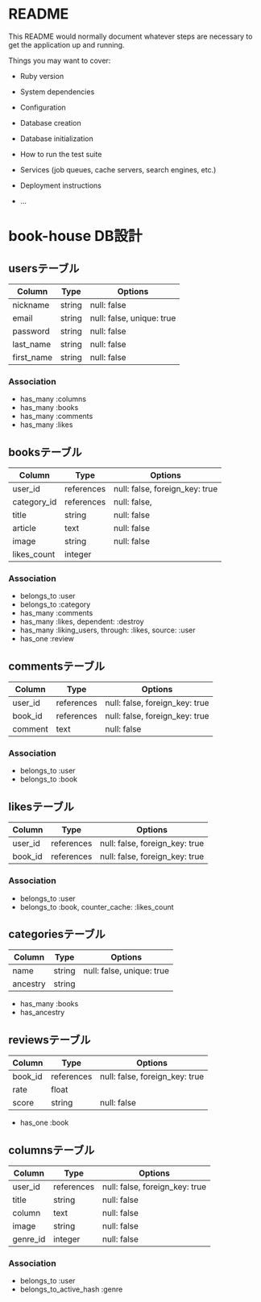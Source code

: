 # README

This README would normally document whatever steps are necessary to get the
application up and running.

Things you may want to cover:

* Ruby version

* System dependencies

* Configuration

* Database creation

* Database initialization

* How to run the test suite

* Services (job queues, cache servers, search engines, etc.)

* Deployment instructions

* ...

# book-house DB設計
## usersテーブル
|Column       |Type   |Options                      |
|-------------|-------|-----------------------------|
|nickname     |string |null: false                  |
|email        |string |null: false, unique: true    |
|password     |string |null: false                  |
|last_name    |string |null: false                  |
|first_name   |string |null: false                  |
### Association
- has_many :columns
- has_many :books
- has_many :comments
- has_many :likes

## booksテーブル
|Column       |Type       |Options                          |
|-------------|-----------|---------------------------------|
|user_id      |references |null: false, foreign_key: true   |
|category_id  |references |null: false,                     |
|title        |string     |null: false                      |
|article      |text       |null: false                      |
|image        |string     |null: false                      |
|likes_count  |integer    |                                 |
### Association
- belongs_to :user
- belongs_to :category
- has_many :comments
- has_many :likes, dependent: :destroy
- has_many :liking_users, through: :likes, source: :user
- has_one :review

## commentsテーブル
|Column       |Type         |Options                          |
|-------------|-------------|---------------------------------|
|user_id      |references   |null: false, foreign_key: true   |
|book_id      |references   |null: false, foreign_key: true   |
|comment      |text         |null: false                      |
### Association
- belongs_to :user
- belongs_to :book

## likesテーブル
|Column       |Type         |Options                          |
|-------------|-------------|---------------------------------|
|user_id      |references   |null: false, foreign_key: true   |
|book_id      |references   |null: false, foreign_key: true   |
### Association
- belongs_to :user
- belongs_to :book, counter_cache: :likes_count

## categoriesテーブル
|Column       |Type         |Options                          |
|-------------|-------------|---------------------------------|
|name         |string       |null: false, unique: true        |
|ancestry     |string       |                                 |
- has_many :books
- has_ancestry

## reviewsテーブル
|Column       |Type         |Options                          |
|-------------|-------------|---------------------------------|
|book_id      |references   |null: false, foreign_key: true   |
|rate         |float        |                                 |
|score        |string       |null: false                      |
- has_one :book

## columnsテーブル
|Column       |Type         |Options                          |
|-------------|-------------|---------------------------------|
|user_id      |references   |null: false, foreign_key: true   |
|title        |string       |null: false                      |
|column       |text         |null: false                      |
|image        |string       |null: false                      |
|genre_id     |integer      |null: false                      |
### Association
- belongs_to :user
- belongs_to_active_hash :genre